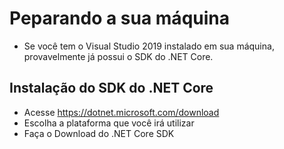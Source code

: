 # Peparando a sua máquina

- Se você tem o Visual Studio 2019 instalado em sua máquina, provavelmente já possui o SDK do .NET Core.

## Instalação do SDK do .NET Core

- Acesse https://dotnet.microsoft.com/download
- Escolha a plataforma que você irá utilizar
- Faça o Download do .NET Core SDK